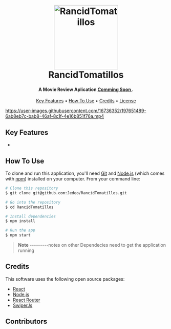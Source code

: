 
<h1 align="center">
  <br>
  <a href="http://www.amitmerchant.com/electron-markdownify"><img src="" alt="RancidTomatillos" width="200"></a>
  <br>
   RancidTomatillos

  <br>
</h1>

<h4 align="center"> A Movie Review Aplication <a href="" target="_blank">Comming Soon </a>.</h4>

<p align="center">
  <a href="#Key-Features">Key Features</a> •
  <a href="#how-to-use">How To Use</a> •
  <a href="#credits">Credits</a> •
  <a href="#license">License</a>
</p>




https://user-images.githubusercontent.com/16736352/197651489-6ab8eb7c-bab8-46af-8c1f-4e16b851f76a.mp4



## Key Features




- 

## How To Use

To clone and run this application, you'll need [Git](https://git-scm.com) and [Node.js](https://nodejs.org/en/download/) (which comes with [npm](http://npmjs.com)) installed on your computer. From your command line:

```bash
# Clone this repository
$ git clone git@github.com:Jedeo/RancidTomatillos.git

# Go into the repository
$ cd RancidTomatillos

# Install dependencies
$ npm install

# Run the app
$ npm start
```

> **Note**
> ---------notes on other Dependecies need to get the application running


## Credits

This software uses the following open source packages:

- [React](https://reactjs.org/)
- [Node.js](https://nodejs.org/)
- [React Router](https://reactrouter.com/en/main)
- [SwiperJs](https://swiperjs.com/)

## Contributors


